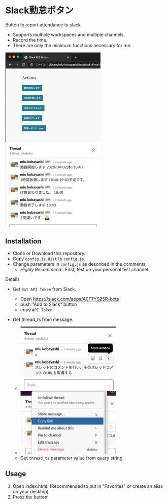 # Slack勤怠ボタン

Button to report attendance to slack
- Supports multiple workspaces and multiple channels.
- Record the time.
- There are only the minimum functions necessary for me.


<img src="images/preview.png" width="300">

<img src="images/results.png" width="300">


## Installation

- Clone or Download this repository.
- Copy `config.js.dist` to `config.js`.
- Change parameters in `config.js` as described in the comments.
  - *Highly Recommend* : First, test on your personal test channel. 

Details

- Get `Bot API Token` from Slack.
  - Open https://slack.com/apps/A0F7YS25R-bots
  - push "Add to Slack" button
  - copy `API Token`

- Get thread_ts from message.
  - <img src="images/thread_ts_1.png" width="300">
  - <img src="images/thread_ts_2.png" width="300">
  - Get `thread_ts` parameter value from query string.


## Usage

1. Open index.html. (Recommended to put in "Favorites" or create an alias on your desktop)
2. Press the button!
